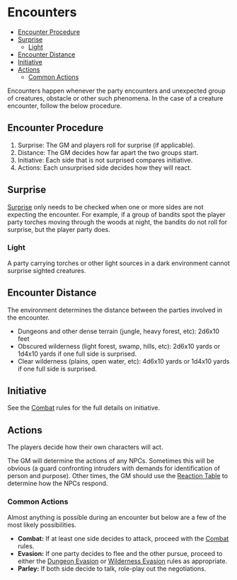 # Encounters
- [Encounter Procedure](#encounter-procedure)
- [Surprise](#surprise)
	- [Light](#light)
- [Encounter Distance](#encounter-distance)
- [Initiative](#initiative)
- [Actions](#actions)
	- [Common Actions](#common-actions)

Encounters happen whenever the party encounters and unexpected group of creatures, obstacle or other such phenomena.  In the case of a creature encounter, follow the below procedure.

## Encounter Procedure
1. Surprise: The GM and players roll for surprise (if applicable).
2. Distance: The GM decides how far apart the two groups start.
3. Initiative: Each side that is not surprised compares initiative.
4. Actions: Each unsurprised side decides how they will react.

## Surprise
[Surprise](Combat.md#Surprise) only needs to be checked when one or more sides are not expecting the encounter.  For example, if a group of bandits spot the player party torches moving through the woods at night, the bandits do not roll for surprise, but the player party does.

### Light
A party carrying torches or other light sources in a dark environment cannot surprise sighted creatures.

## Encounter Distance
The environment determines the distance between the parties involved in the encounter.
- Dungeons and other dense terrain (jungle, heavy forest, etc): 2d6x10 feet
- Obscured wilderness (light forest, swamp, hills, etc): 2d6x10 yards or 1d4x10 yards if one full side is surprised.
- Clear wilderness (plains, open water, etc): 4d6x10 yards or 1d4x10 yards if one full side is surprised.

## Initiative
See the [Combat](Combat.md#initiative) rules for the full details on initiative.

## Actions
The players decide how their own characters will act.

The GM will determine the actions of any NPCs.  Sometimes this will be obvious (a guard confronting intruders with demands for identification of person and purpose).  Other times, the GM should use the [Reaction Table](CoreRules.md#charisma%20and%20reactions) to determine how the NPCs respond.

### Common Actions
Almost anything is possible during an encounter but below are a few of the most likely possibilities.
- **Combat:** If at least one side decides to attack, proceed with the [Combat](Combat.md) rules.
- **Evasion:** If one party decides to flee and the other pursue, proceed to either the [Dungeon Evasion](Dungeoneering.md#evasion%20and%20pursuit) or [Wilderness Evasion](WildernessExploration.md#evasion%20and%20pursuit) rules as appropriate.
- **Parley:** If both side decide to talk, role-play out the negotiations.

